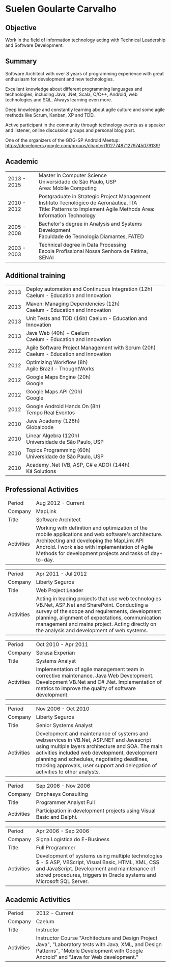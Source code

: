 # Suelen Goularte Carvalho

## Objective

Work in the field of information technology acting with Technical Leadership and Software Development.

## Summary

Software Architect with over 8 years of programming experience with great enthusiasm for development and new technologies.

Excellent knowledge about different programming languages ​​and technologies, including Java, .Net, Scala, C/C++, Android, web technologies and SQL. Always learning even more.

Deep knowledge and constantly learning about agile culture and some agile methods like Scrum, Kanban, XP and TDD.

Active participant in the community through technology events as a speaker and listener, online discussion groups and personal blog post.

One of the organizers of the GDG-SP Android Meetup: https://developers.google.com/groups/chapter/102774871279745079139/

## Academic

<table>
    <tr>
        <td> 2013 - 2015 </td>
        <td> 
            Master in Computer Science <br />
            Universidade de São Paulo, USP <br />
            Area: Mobile Computing
        </td>
    </tr>
    <tr>
        <td> 2010 - 2012 </td>
        <td>
            Postgraduate in Strategic Project Management <br />
            Instituto Tecnológico de Aeronáutica, ITA <br />
            Title: Patterns to Implement Agile Methods
            Area: Information Technology
        </td>
    </tr>    
    <tr>
        <td> 2005 - 2008 </td>
        <td>
            Bachelor's degree in Analysis and Systems Development <br />
            Faculdade de Tecnologia Diamantes, FATED
        </td>
    </tr>
    <tr>
        <td> 2003 - 2003 </td>
        <td>
            Technical degree in Data Processing <br />
            Escola Profissional Nossa Senhora de Fátima, SENAI
        </td>
    </tr>
</table>


## Additional training

<table>
    <tr>
        <td> 2013 </td>
        <td> 
            Deploy automation and Continuous Integration (12h) <br />
            Caelum - Education and Innovation
        </td>
    </tr>
    <tr>
        <td> 2013 </td>
        <td>
            Maven: Managing Dependencies (12h) <br />
            Caelum - Education and Innovation
        </td>
    </tr>
    <tr>
        <td> 2013 </td>
        <td>
            Unit Tests and TDD (16h)
            Caelum - Education and Innovation
        </td>
    </tr>
    <tr>
        <td> 2013 </td>
        <td>
            Java Web (40h) - Caelum <br />
            Caelum - Education and Innovation
        </td>
    </tr>
    <tr>
        <td> 2012 </td>
        <td>
            Agile Software Project Management with Scrum (20h) <br />
            Caelum - Education and Innovation
        </td>
    </tr>
    <tr>
        <td> 2012 </td>
        <td>
            Optimizing Workflow (8h) <br />
            Agile Brazil - ThoughtWorks
        </td>
    </tr>    
    <tr>
        <td> 2012 </td>
        <td>
            Google Maps Engine (20h) <br />
            Google
        </td>
    </tr> 
    <tr>
        <td> 2012 </td>
        <td>
            Google Maps API (20h) <br />
            Google
        </td>
    </tr>     
    <tr>
        <td> 2012 </td>
        <td>
            Google Android Hands On (8h) <br />
            Tempo Real Eventos
        </td>
    </tr>     
    <tr>
        <td> 2010 </td>
        <td>
            Java Academy (128h) <br />
            Globalcode
        </td>
    </tr>     
    <tr>
        <td> 2010 </td>
        <td>
            Linear Algebra (120h) <br />
            Universidade de São Paulo, USP
        </td>
    </tr>
    <tr>
        <td> 2010 </td>
        <td>
            Topics Programming (60h) <br />
            Universidade de São Paulo, USP
        </td>
    </tr>
    <tr>
        <td> 2010 </td>
        <td>
            Academy .Net (VB, ASP, C# e ADO) (144h) <br />
            Ká Solutions
        </td>
    </tr>
</table>


## Professional Activities
<table>
    <tr><td>Period </td> <td> Aug 2012 - Current </td> </tr>
    <tr><td>Company </td> <td> MapLink </td> </tr>
    <tr><td>Title </td> <td> Software Architect </td> </tr>
    <tr><td>Activities </td>
        <td> Working with definition and optimization of the mobile applications and web software's architecture. Architecting and developing the MapLink API Android. I work also with implementation of Agile Methods for development projects and tasks of day-to-day. </td> </tr>
</table>

<table>
    <tr><td>Period </td> <td> Apr 2011 - Jul 2012 </td> </tr>
    <tr><td>Company </td> <td>Liberty Seguros</td> </tr>
    <tr><td>Title </td> <td> Web Project Leader </td> </tr>
    <tr><td>Activities </td>
        <td> Acting in leading projects that use web technologies VB.Net, ASP.Net and SharePoint. Conducting a survey of the scope and requirements, development planning, alignment of expectations, communication management and mains project. Acting directly on the analysis and development of web systems. </td> </tr>
</table>

<table>
    <tr><td>Period </td> <td> Oct 2010 - Apr 2011 </td> </tr>
    <tr><td>Company </td> <td> Serasa Experian </td> </tr>
    <tr><td>Title </td> <td> Systems Analyst </td> </tr>
    <tr><td>Activities </td>
        <td> Implementation of agile management team in corrective maintenance. Java Web Development. Development VB.Net and C# .Net. Implementation of metrics to improve the quality of software development. </td> </tr>
</table>

<table>
    <tr><td>Period </td> <td> Nov 2006 - Oct 2010 </td> </tr>
    <tr><td>Company </td> <td> Liberty Seguros </td> </tr>
    <tr><td>Title </td> <td> Senior Systems Analyst </td> </tr>
    <tr><td>Activities </td>
        <td> Development and maintenance of systems and webservices in VB.Net, ASP.NET and Javascript using multiple layers architecture and SOA. The main activities included web development, development planning and schedules, negotiating deadlines, tracking approvals, user support and delegation of activities to other analysts. </td> </tr>
</table>

<table>
    <tr><td>Period </td> <td> Sep 2006 - Nov 2006 </td> </tr>
    <tr><td>Company </td> <td> Emphasys Consulting </td> </tr>
    <tr><td>Title </td> <td> Programmer Analyst Full </td> </tr>
    <tr><td>Activities </td>
        <td> Participation in development projects using Visual Basic and Delphi. </td> </tr>
</table>

<table>
    <tr><td>Period </td> <td> Apr 2006 - Sep 2006 </td> </tr>
    <tr><td>Company </td> <td> Signa Logística do E-Business </td> </tr>
    <tr><td>Title </td> <td> Full Programmer </td> </tr>
    <tr><td>Activities </td>
        <td> Development of systems using multiple technologies $ - $ ASP, VBScript, Visual Basic, HTML, XML, CSS and JavaScript. Development and maintenance of stored procedures, triggers in Oracle systems and Microsoft SQL Server. </td> </tr>
</table>

## Academic Activities

<table>
    <tr><td>Period </td> <td> 2012 - Current </td> </tr>
    <tr><td>Company </td> <td> Caelum </td> </tr>
    <tr><td>Title </td> <td> Instructor </td> </tr>
    <tr><td>Activities </td>
        <td> Instructor Course "Architecture and Design Project Java", "Laboratory tests with Java, XML, and Design Patterns", "Mobile Development with Google Android" and "Java for Web development." </td> </tr>
</table>
